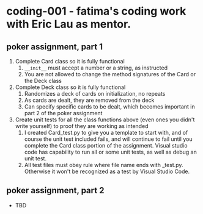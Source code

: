 # coding-001 - fatima's coding work with Eric Lau as mentor.

## poker assignment, part 1
1. Complete Card class so it is fully functional
   1. `__init__` must accept a number or a string, as instructed
   1. You are not allowed to change the method signatures of the Card or the Deck class
1. Complete Deck class so it is fully functional
   1. Randomizes a deck of cards on initialization, no repeats
   1. As cards are dealt, they are removed from the deck
   1. Can specify specific cards to be dealt, which becomes important in part 2 of the poker assignment
1. Create unit tests for all the class functions above (even ones you didn't write yourself) to proof they are working as intended
   1. I created Card_test.py to give you a template to start with, and of course the unit test included fails, and will continue to fail until you complete the Card class portion of the assignment. Visual studio code has capability to run all or some unit tests, as well as debug an unit test.
   1. All test files must obey rule where file name ends with _test.py. Otherwise it won't be recognized as a test by Visual Studio Code.

## poker assignment, part 2
* TBD


